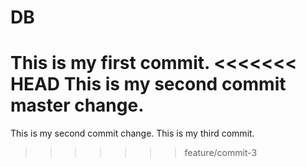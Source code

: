 # DB

This is my first commit.
<<<<<<< HEAD
This is my second commit master change.
=======
This is my second commit change.
This is my third commit.
>>>>>>> feature/commit-3
